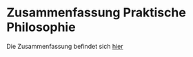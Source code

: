 # Zusammenfassung Praktische Philosophie

Die Zusammenfassung befindet sich [hier](./Zusammenfassung/Zusammenfassung.pdf)
